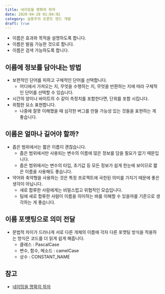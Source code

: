 ```yaml
---
title: 네이밍을 명확히 하자
date: 2020-04-28 01:04:92
category: 실용주의 프론트 엔드 개발
draft: true
---
```


- 이름은 효과와 목적을 설명하도록 합니다.
- 이름은 발음 가능한 것으로 합니다.
- 이름은 검색 가능하도록 합니다.

## 이름에 정보를 담아내는 방법

- 보편적인 단어를 피하고 구체적인 단어를 선택합니다.
  - 어디에서 가져오는 지, 무엇을 수행하는 지, 무엇을 반환하는 지에 따라 구체적인 단어를 선택할 수 있습니다.
- 시간의 양이나 바이트의 수 같이 측정치를 포함한다면, 단위를 포함 시킵니다.
- 위험한 요소 표현합니다.
  - 나중에 잘못 이해했을 때 심각한 버그를 만들 가능성 있는 것들을 표현하는 게 좋습니다.

## 이름은 얼마나 길어야 할까?

- 좁은 범위에서는 짧은 이름이 괜찮습니다.
  - 좁은 범위에서만 사용되는 변수의 이름에 많은 정보를 담을 필요가 없기 때문입니다.
  - 좁은 범위에서는 변수의 타입, 초기값 등 모든 정보가 쉽게 한눈에 보이므로 짧은 이름을 사용해도 좋습니다.
- 약어와 축약형을 사용하는 것은 특정 프로젝트에 국한된 의미를 가지기 때문에 좋은 생각이 아닙니다.
  - 새로 합류한 사람에게는 비밀스럽고 위협적인 모습입니다.
  - 팀에 새로 합류한 사람이 이름을 의미하는 바를 이해할 수 있을까를 기준으로 생각하는 게 좋습니다.

## 이름 포맷팅으로 의미 전달

- 문법적 차이가 드러나게 서로 다른 개체의 이름에 각자 다른 포맷팅 방식을 적용하는 방식은 코드를 더 읽게 쉽게 해줍니다.
  - 클래스 : PascalCase
  - 변수, 함수, 메소드 : camelCase
  - 상수 : CONSTANT_NAME

## 참고

- [네이밍을 명확히 하자](https://peter-cho.gitbook.io/book/3/3_1)
